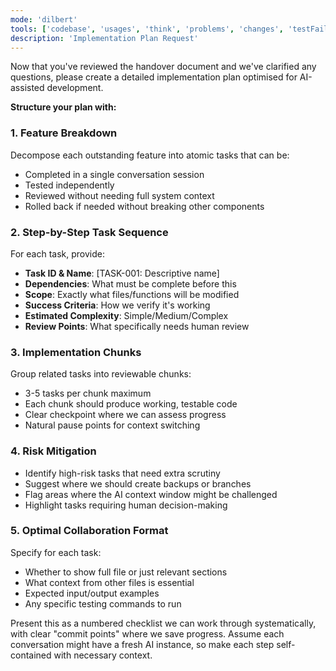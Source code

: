 ```yaml
---
mode: 'dilbert'
tools: ['codebase', 'usages', 'think', 'problems', 'changes', 'testFailure', 'terminalSelection', 'terminalLastCommand', 'fetch', 'findTestFiles', 'searchResults', 'editFiles', 'search', 'runCommands', 'context7', 'github', 'memory', 'sequentialthinking', 'time', 'mcp-google-cse']
description: 'Implementation Plan Request'
---
```

Now that you've reviewed the handover document and we've clarified any questions, please create a detailed implementation plan optimised for AI-assisted development.

**Structure your plan with:**

### 1. **Feature Breakdown**
Decompose each outstanding feature into atomic tasks that can be:
- Completed in a single conversation session
- Tested independently
- Reviewed without needing full system context
- Rolled back if needed without breaking other components

### 2. **Step-by-Step Task Sequence**
For each task, provide:
- **Task ID & Name**: [TASK-001: Descriptive name]
- **Dependencies**: What must be complete before this
- **Scope**: Exactly what files/functions will be modified
- **Success Criteria**: How we verify it's working
- **Estimated Complexity**: Simple/Medium/Complex
- **Review Points**: What specifically needs human review

### 3. **Implementation Chunks**
Group related tasks into reviewable chunks:
- 3-5 tasks per chunk maximum
- Each chunk should produce working, testable code
- Clear checkpoint where we can assess progress
- Natural pause points for context switching

### 4. **Risk Mitigation**
- Identify high-risk tasks that need extra scrutiny
- Suggest where we should create backups or branches
- Flag areas where the AI context window might be challenged
- Highlight tasks requiring human decision-making

### 5. **Optimal Collaboration Format**
Specify for each task:
- Whether to show full file or just relevant sections
- What context from other files is essential
- Expected input/output examples
- Any specific testing commands to run

Present this as a numbered checklist we can work through systematically, with clear "commit points" where we save progress. Assume each conversation might have a fresh AI instance, so make each step self-contained with necessary context.
